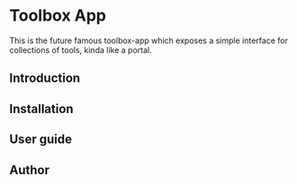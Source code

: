 # Toolbox App

This is the future famous toolbox-app which exposes a simple interface for collections of tools, kinda like a portal.

## Introduction


## Installation


## User guide

## Author
